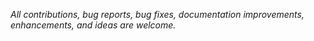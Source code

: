 *All contributions, bug reports, bug fixes, documentation improvements,
enhancements, and ideas are welcome.*
